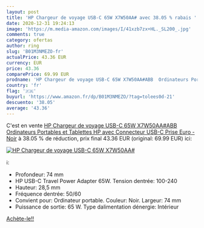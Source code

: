 ```yaml
---
layout: post
title: 'HP Chargeur de voyage USB-C 65W X7W50AA# avec 38.05 % rabais '
date: 2020-12-31 19:24:13
image: 'https://m.media-amazon.com/images/I/41xzb7zx+HL._SL200_.jpg'
comments: true
category: ofertas
author: ring
slug: 'B01M3NMEZO-fr'
actualPrice: 43.36 EUR
currency: EUR
price: 43.36
comparePrice: 69.99 EUR
prodname: 'HP Chargeur de voyage USB-C 65W X7W50AA#ABB  Ordinateurs Portables et Tablettes HP avec Connecteur USB-C  Prise Euro  - Noir'
country: 'fr'
flag: '🇫🇷'
buyurl: 'https://www.amazon.fr/dp/B01M3NMEZO/?tag=tolees0d-21'
descuento: '38.05'
average: '43.36'
---
```


C'est en vente [HP Chargeur de voyage USB-C 65W X7W50AA#ABB  Ordinateurs Portables et Tablettes HP avec Connecteur USB-C  Prise Euro  - Noir](https://www.amazon.fr/dp/B01M3NMEZO/?tag=tolees0d-21)  à  38.05 % de réduction, prix final  43.36 EUR (original: 69.99 EUR) ici:

[![HP Chargeur de voyage USB-C 65W X7W50AA#](https://m.media-amazon.com/images/I/41xzb7zx+HL._SL200_.jpg)](https://www.amazon.fr/dp/B01M3NMEZO/?tag=tolees0d-21)

ℹ️:

- Profondeur: 74 mm
- HP USB-C Travel Power Adapter 65W. Tension dentrée: 100-240
- Hauteur: 28,5 mm
- Fréquence dentrée: 50/60
- Convient pour: Ordinateur portable. Couleur: Noir. Largeur: 74 mm
- Puissance de sortie: 65 W. Type dalimentation dénergie: Intérieur

[Achète-le!!](https://www.amazon.fr/dp/B01M3NMEZO/?tag=tolees0d-21)
